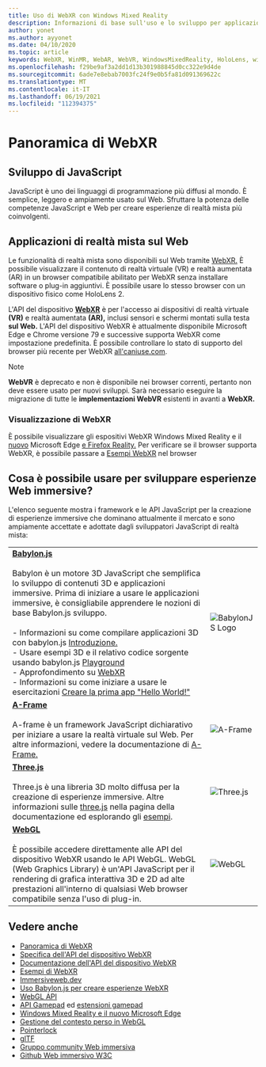 ```yaml
---
title: Uso di WebXR con Windows Mixed Reality
description: Informazioni di base sull'uso e lo sviluppo per applicazioni WebXR in esecuzione Windows Mixed Reality visori immersivi.
author: yonet
ms.author: ayyonet
ms.date: 04/10/2020
ms.topic: article
keywords: WebXR, WinMR, WebAR, WebVR, WindowsMixedReality, HoloLens, windows mixed reality, web vr, web xr, web mr, web ar, 360, 360 video, 360 video, 360 foto, 360 foto, 360 foto, 360 contenuti, web immersivo, immersiveweb, IW
ms.openlocfilehash: f29be9af3a2dd1d13b301988845d0cc322e9d4de
ms.sourcegitcommit: 6ade7e8ebab7003fc24f9e0b5fa81d091369622c
ms.translationtype: MT
ms.contentlocale: it-IT
ms.lasthandoff: 06/19/2021
ms.locfileid: "112394375"
---
```

# <a name="webxr-overview"></a>Panoramica di WebXR

## <a name="javascript-development"></a>Sviluppo di JavaScript

JavaScript è uno dei linguaggi di programmazione più diffusi al mondo. È semplice, leggero e ampiamente usato sul Web. Sfruttare la potenza delle competenze JavaScript e Web per creare esperienze di realtà mista più coinvolgenti.

## <a name="mixed-reality-applications-on-the-web"></a>Applicazioni di realtà mista sul Web

Le funzionalità di realtà mista sono disponibili sul Web tramite [WebXR.](webxr-overview.md) È possibile visualizzare il contenuto di realtà virtuale (VR) e realtà aumentata (AR) in un browser compatibile abilitato per WebXR senza installare software o plug-in aggiuntivi. È possibile usare lo stesso browser con un dispositivo fisico come HoloLens 2.

L'API del dispositivo  [**WebXR**](https://www.w3.org/TR/webxr/) è per l'accesso ai dispositivi di  realtà virtuale **(VR)** e realtà aumentata **(AR),** inclusi sensori e schermi montati sulla testa **sul Web.** L'API del dispositivo WebXR è attualmente disponibile Microsoft Edge e Chrome versione 79 e successive supporta WebXR come impostazione predefinita. È possibile controllare lo stato di supporto del browser più recente per WebXR [all'caniuse.com](https://caniuse.com/#search=webxr).

> [!NOTE]
> **WebVR** è deprecato e non è disponibile nei browser correnti, pertanto non deve essere usato per nuovi sviluppi. Sarà necessario eseguire la migrazione di tutte le **implementazioni WebVR** esistenti in avanti a **WebXR.**

### <a name="viewing-webxr"></a>Visualizzazione di WebXR

È possibile visualizzare gli espositivi WebXR Windows Mixed Reality e il [nuovo](../../whats-new/new-microsoft-edge.md) Microsoft Edge [e Firefox Reality.](https://mixedreality.mozilla.org/firefox-reality/)
Per verificare se il browser supporta WebXR, è possibile passare a [Esempi WebXR](https://immersive-web.github.io/webxr-samples/) nel browser

## <a name="what-can-i-use-to-develop-immersive-web-experiences"></a>Cosa è possibile usare per sviluppare esperienze Web immersive?

L'elenco seguente mostra i framework e le API JavaScript per la creazione di esperienze immersive che dominano attualmente il mercato e sono ampiamente accettate e adottate dagli sviluppatori JavaScript di realtà mista:

|  |  |
| --- | --- |
|[**Babylon.js**](https://doc.babylonjs.com/)<br/><br/> Babylon è un motore 3D JavaScript che semplifica lo sviluppo di contenuti 3D e applicazioni immersive. Prima di iniziare a usare le applicazioni immersive, è consigliabile apprendere le nozioni di base Babylon.js sviluppo.<br/><br/>- Informazioni su come compilare applicazioni 3D con babylon.js [Introduzione.](https://doc.babylonjs.com/start)<br/>- Usare esempi 3D e il relativo codice sorgente usando babylon.js [Playground](https://doc.babylonjs.com/examples/)<br/>- Approfondimento su [WebXR](https://doc.babylonjs.com/divingDeeper/webXR)<br/>- Informazioni su come iniziare a usare le esercitazioni [Creare la prima app "Hello World!"](tutorials/babylonjs-webxr-helloworld/introduction-01.md)|![BabylonJS Logo](images/babylon.js.example.png) |
|[**A-Frame**](https://aframe.io/) <br/><br/>A-frame è un framework JavaScript dichiarativo per iniziare a usare la realtà virtuale sul Web. Per altre informazioni, vedere la documentazione di [A-Frame.](https://aframe.io/docs/1.2.0/introduction/) |![A-Frame](images/a-frame.example.png)  |
|[**Three.js**](https://threejs.org) <br/><br/>Three.js è una libreria 3D molto diffusa per la creazione di esperienze immersive. Altre informazioni sulle [three.js](https://threejs.org/docs/index.html#manual/en/introduction/Creating-a-scene) nella pagina della documentazione ed esplorando gli [esempi](https://threejs.org/examples/#webgl_animation_cloth). |![Three.js](images/three.js.example.png)  |
|[**WebGL**](https://developer.mozilla.org/en-US/docs/Web/API/WebGL_API)  <br/><br/>È possibile accedere direttamente alle API del dispositivo WebXR usando le API WebGL. WebGL (Web Graphics Library) è un'API JavaScript per il rendering di grafica interattiva 3D e 2D ad alte prestazioni all'interno di qualsiasi Web browser compatibile senza l'uso di plug-in. |![WebGL](images/webgl.example.png)  |

## <a name="see-also"></a>Vedere anche

* [Panoramica di WebXR](webxr-overview.md)
* [Specifica dell'API del dispositivo WebXR](https://immersive-web.github.io/webxr/)
* [Documentazione dell'API del dispositivo WebXR](https://developer.mozilla.org/en-US/docs/Web/API/WebXR_Device_API)
* [Esempi di WebXR](https://immersive-web.github.io/webxr-samples/)
* [Immersiveweb.dev](https://immersiveweb.dev/)
* [Uso Babylon.js per creare esperienze WebXR](https://doc.babylonjs.com/how_to/introduction_to_webxr)
* [WebGL API](/previous-versions/windows/internet-explorer/ie-developer/dev-guides/bg182648(v=vs.85))
* [API Gamepad](https://msdn.microsoft.com/library/dn743630(v=vs.85).aspx) ed [estensioni gamepad](https://w3c.github.io/gamepad/extensions.html)
* [Windows Mixed Reality e il nuovo Microsoft Edge](../../whats-new/new-microsoft-edge.md)
* [Gestione del contesto perso in WebGL](https://www.khronos.org/webgl/wiki/HandlingContextLost)
* [Pointerlock](https://www.w3.org/TR/pointerlock/)
* [glTF](https://www.khronos.org/gltf)
* [Gruppo community Web immersiva](https://www.w3.org/community/immersive-web/)
* [Github Web immersivo W3C](https://github.com/immersive-web)